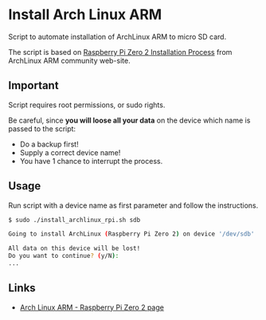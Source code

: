 # Install Arch Linux ARM

Script to automate installation of ArchLinux ARM to micro SD card.

The script is based on [Raspberry Pi Zero 2 Installation Process](https://archlinuxarm.org/platforms/armv8/broadcom/raspberry-pi-zero-2)
from ArchLinux ARM community web-site.

## Important

Script requires root permissions, or sudo rights.

Be careful, since **you will loose all your data** on the device which name is passed to the script:
 * Do a backup first!
 * Supply a correct device name!
 * You have 1 chance to interrupt the process.

## Usage

Run script with a device name as first parameter and follow the instructions.

```bash
$ sudo ./install_archlinux_rpi.sh sdb

Going to install ArchLinux (Raspberry Pi Zero 2) on device '/dev/sdb'

All data on this device will be lost!
Do you want to continue? (y/N):
...
```

## Links

 * [Arch Linux ARM - Raspberry Pi Zero 2 page](https://archlinuxarm.org/platforms/armv8/broadcom/raspberry-pi-zero-2)
